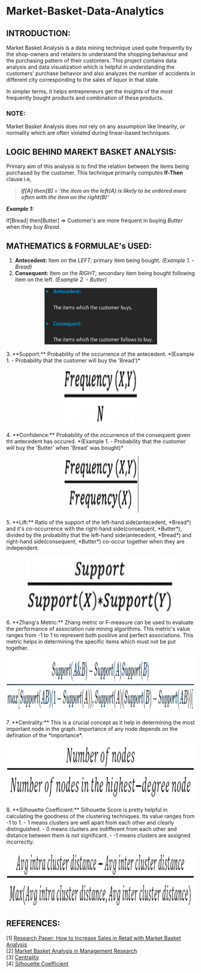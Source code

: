 # Market-Basket-Data-Analytics

## INTRODUCTION:
Market Basket Analysis is a data mining technique used quite frequently by the shop-owners and retailers to understand the shopping behaviour and the purchasing pattern of their customers. This project contains data analysis and data visualization which is helpful in understanding the customers' purchase behavior and also analyzes the number of accidents in different city corresponding to the sales of liquor in that state.

In simpler terms, it helps entrepreneurs get the insights of the most frequently bought products and combination of these products.

### NOTE:
Market Basket Analysis does not rely on any assumption like linearity, or normality which are often violated during linear-based techniques.

## LOGIC BEHIND MAREKT BASKET ANALYSIS:
Primary aim of this analysis is to find the relation between the items being purchased by the customer. This technique primarily computes **If-Then** clause i.e,

> ***If[A] then[B] = 'the item on the left(A) is likely to be ordered more often with the item on the right(B)'***

***Example 1:***

If[Bread] then[Butter] => Customer's are more frequent in buying *Butter* when they buy *Bread*.

## MATHEMATICS & FORMULAE's USED:
1. **Antecedent:** Item on the *LEFT*; primary item being bought. *(Example 1. - Bread)*
2. **Consequent:** Item on the *RIGHT*; secondary item being bought following item on the left. *(Example 2. - Butter)*
<p align = 'center'>
  <img src = "./Formula's/Antecedant & Consequent.png" alt = 'Apoorv Pathak' width = '300' height = '150'>
</p>
3. **Support:** Probability of the occurrence of the antecedent. *(Example 1. -  Probability that the customer will buy the 'Bread')*
<p align = 'center'>
  <img src = "./Formula's/Support.png" alt = 'Apoorv Pathak' width = '200' height = '150'>
</p>
4. **Confidence:** Probability of the occurrence of the consequent given tht antecedent has occured. *(Example 1. -  Probability that the customer will buy the 'Butter' when 'Bread' was bought)*
<p align = 'center'>
  <img src = "./Formula's/Confidence.png" alt = 'Apoorv Pathak' width = '200' height = '150'>
</p>
5. **Lift:** Ratio of the support of the left-hand side(antecedent, *Bread*) and it's co-occurrence with the right-hand side(consequent, *Butter*), divided by the probability that the left-hand side(antecedent, *Bread*) and right-hand side(consequent, *Butter*) co-occur together when they are independent.
<p align = 'center'>
  <img src = "./Formula's/Lift.png" alt = 'Apoorv Pathak' width = '400' height = '150'>
</p>
6. **Zhang's Metric:** Zhang metric or F-measure can be used to evaluate the performance of association rule mining algorithms. This metric's value ranges from -1 to 1 to represent both positive and perfect associations. This metric helps in determining the specific items which must not be put together.
<p align = 'center'>
  <img src = "./Formula's/Zhang Metric.png" alt = 'Apoorv Pathak' width = '700' height = '150'>
</p>
7. **Centrality:** This is a crucial concept as it help in determining the most important node in the graph. Importance of any node depends on the defination of the *importance*.
<p align = 'center'>
  <img src = "./Formula's/Centrality.png" alt = 'Apoorv Pathak' width = '700' height = '150'>
</p>
8. **Silhouette Coefficient:** Silhouette Score is pretty helpful in calculating the goodness of the clustering techniques. Its value ranges from -1 to 1.
- 1 means clusters are well apart from each other and clearly distinguished.
- 0 means clusters are indifferent from each other and distance between them is not significant.
- -1 means clusters are assigned incorrectly.
<p align = 'center'>
  <img src = "./Formula's/Silhouette Score.png" alt = 'Apoorv Pathak' width = '700' height = '150'>
</p>

## REFERENCES:
[1] [Research Paper: How to Increase Sales in Retail with Market Basket Analysis](https://www.academia.edu/download/56086206/Article_1.pdf)  
[2] [Market Basket Analysis in Management Research](https://journals.sagepub.com/doi/abs/10.1177/0149206312466147)  
[3] [Centrality](https://towardsdatascience.com/graph-analytics-introduction-and-concepts-of-centrality-8f5543b55de3)  
[4] [Silhouette Coefficient](https://towardsdatascience.com/silhouette-coefficient-validating-clustering-techniques-e976bb81d10c)
